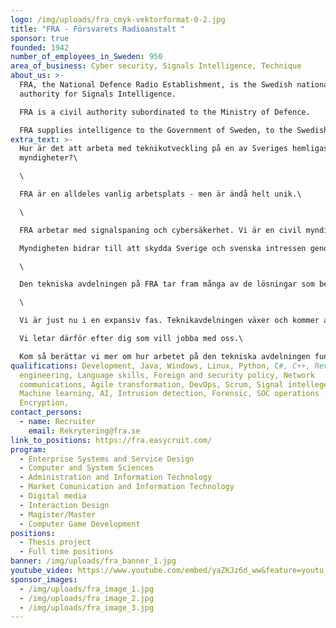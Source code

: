 ```yaml
---
logo: /img/uploads/fra_cmyk-vektorformat-0-2.jpg
title: "FRA - Försvarets Radioanstalt "
sponsor: true
founded: 1942
number_of_employees_in_Sweden: 950
area_of_business: Cyber security, Signals Intelligence, Technique
about_us: >-
  FRA, the National Defence Radio Establishment, is the Swedish national
  authority for Signals Intelligence.

  FRA is a civil authority subordinated to the Ministry of Defence. 

  FRA supplies intelligence to the Government of Sweden, to the Swedish Armed Forces and to other concerned authorities. FRA also provides cyber security services for selected government authorities and state-owned companies. FRA deals with detection and counter measures against cyber-attacks aimed at Swedish critical national IT-infrastructure.
extra_text: >-
  Hur är det att arbeta med teknikutveckling på en av Sveriges hemligaste
  myndigheter?\

  \

  FRA är en alldeles vanlig arbetsplats - men är ändå helt unik.\

  \

  FRA arbetar med signalspaning och cybersäkerhet. Vi är en civil myndighet som utgör en del av Sveriges underrättelsetjänst.\

  Myndigheten bidrar till att skydda Sverige och svenska intressen genom att leverera unik information om viktiga utländska förhållanden till våra uppdragsgivare.Vi är en civil myndighet och arbetar på uppdrag av bland andra Regeringen, Försvarsmakten och Säkerhetspolisen.\

  \

  Den tekniska avdelningen på FRA tar fram många av de lösningar som behövs för att kunna bedriva vår verksamhet.Mycket av det vi behöver går inte att hitta någon annanstans - den tekniska spännvidden hos oss sträcker sig från normal IT-drift till avancerad signalbehandling och superdatorer.\

  \

  Vi är just nu i en expansiv fas. Teknikavdelningen växer och kommer att fortsätta göra det under de kommande åren.\

  Vi letar därför efter dig som vill jobba med oss.\

  Kom så berättar vi mer om hur arbetet på den tekniska avdelningen fungerar.
qualifications: Development, Java, Windows, Linux, Python, C#, C++, Reverse
  engineering, Language skills, Foreign and security policy, Network
  communications, Agile transformation, DevOps, Scrum, Signal intellegence,
  Machine learning, AI, Intrusion detection, Forensic, SOC operations ,
  Encryption,
contact_persons:
  - name: Recruiter
    email: Rekrytering@fra.se
link_to_positions: https://fra.easycruit.com/
program:
  - Enterprise Systems and Service Design
  - Computer and System Sciences
  - Administration and Information Technology
  - Market Comunication and Information Technology
  - Digital media
  - Interaction Design
  - Magister/Master
  - Computer Game Development
positions:
  - Thesis project
  - Full time positions
banner: /img/uploads/fra_banner_1.jpg
youtube_video: https://www.youtube.com/embed/yaZKJz6d_ww&feature=youtu.be
sponsor_images:
  - /img/uploads/fra_image_1.jpg
  - /img/uploads/fra_image_2.jpg
  - /img/uploads/fra_image_3.jpg
---
```

